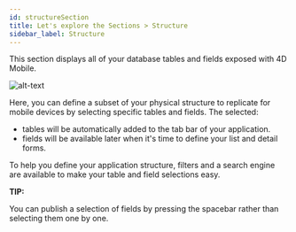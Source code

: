 ```yaml
---
id: structureSection
title: Let's explore the Sections > Structure
sidebar_label: Structure
---
```

This section displays all of your database tables and fields exposed with 4D Mobile.

![alt-text](assets/4DforiOSOverview/Structure-section-4D-for-iOS.png)

Here, you can define a subset of your physical structure to replicate for mobile devices by selecting specific tables and fields. The selected:

* tables will be automatically added to the tab bar of your application.
* fields will be available later when it's time to define your list and detail forms.

To help you define your application structure, filters and a search engine are available to make your table and field selections easy.

<div class = "tips">
<b>TIP:</b>

You can publish a selection of fields by pressing the spacebar rather than selecting them one by one.
</div>

